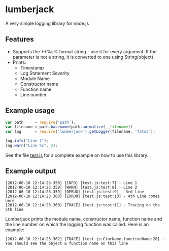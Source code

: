 # lumberjack

A very simple logging library for node.js

## Features

* Supports the **%s% format string - use it for every argument. If the parameter is not a string, it is converted to one using String(object)
* Prints:
   * Timestamp
   * Log Statement Severity
   * Module Name
   * Constructor name
   * Function name
   * Line number

## Example usage

```javascript
var path     = require('path');
var filename = path.basename(path.normalize(__filename))
var log      = require('lumberjack').getLogger(filename, 'fatal');

log.info("Line 1");
log.warn("Line %s", 2);
```

See the file [test.js](https://github.com/dhruvbird/lumberjack/blob/master/test.js) for a complete example on how to use this library.

## Example output

```
[2012-06-10 12:14:23.350] [INFO] [test.js:test:7] - Line 1
[2012-06-10 12:14:23.359] [WARN] [test.js:test:8] - Line 2
[2012-06-10 12:14:23.359] [DEBUG] [test.js:test:9] - 3rd line
[2012-06-10 12:14:23.360] [ERROR] [test.js:test:10] - 4th Line comes here
[2012-06-10 12:14:23.360] [TRACE] [test.js:test:11] - Tracing on the 5th line
```

Lumberjack prints the module name, constructor name, function name and the line number on which the logging function was called. Here is an example:

```
[2012-06-10 12:14:23.362] [TRACE] [test.js:CtorName.functionName:20] - You should see the object & function name on this line
```
